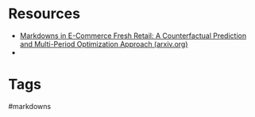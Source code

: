 
# Resources 
- [Markdowns in E-Commerce Fresh Retail: A Counterfactual Prediction and Multi-Period Optimization Approach (arxiv.org)](https://arxiv.org/pdf/2105.08313.pdf)
- 
# Tags
#markdowns 
